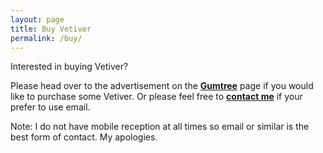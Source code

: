 ```yaml
---
layout: page
title: Buy Vetiver
permalink: /buy/
---
```

Interested in buying Vetiver?

Please head over to the advertisement on the [**Gumtree**](https://www.gumtree.com.au/s-ad/conondale/plants/vetiver-grass-chrysopogon-zizanioides-erosion-control-plant/1197803114) page if you would like to purchase some Vetiver. Or please feel free to [**contact me**](/contact/) if your prefer to use email.

Note: I do not have mobile reception at all times so email or similar is the best form of contact. My apologies.